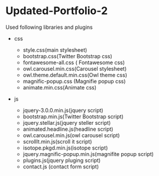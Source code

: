 # Updated-Portfolio-2

Used following libraries and plugins

- css
    * style.css(main stylesheet)
    * bootstrap.css(Twitter Bootstrap css)
    * fontawesome-all.css ( Fontawesome css)
    * owl.carousel.min.css(Carousel stylesheet)
    * owl.theme.default.min.css(Owl theme css)
    * magnific-popup.css (Magnifie popup css)
    * animate.min.css(Animate css)

- js
    * jquery-3.0.0.min.js(jquery script)
    * bootstrap.min.js(Twitter Bootstrap script)
    * jquery.stellar.js(jquery steller script)
    * animated.headline.js(headline script)
    * owl.carousel.min.js(owl carousel script)
    * scrollIt.min.js(scroll it script)
    * isotope.pkgd.min.js(isotope script)
    * jquery.magnific-popup.min.js(magnifite popup script)
    * plugins.js(jquery pluging script)
    * contact.js (contact form script)

